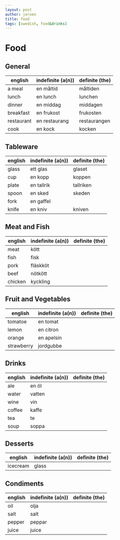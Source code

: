```yaml
---
layout: post
author: jeroen
title: food
tags: [swedish, food&drinks]
---
```


# Food

## General
| english | indefinite (a(n)) | definite (the) |
| ------- | ----------------- | -------------- |
| a meal | en måltid | måltiden |
| lunch | en lunch | lunchen |
| dinner | en middag | middagen |
| breakfast | en frukost | frukosten |
| restaurant | en restaurang | restaurangen |
| cook | en kock | kocken |


## Tableware
| english | indefinite (a(n)) | definite (the) |
| ------- | ----------------- | -------------- |
| glass | ett glas | glaset |
| cup | en kopp | koppen |
| plate | en tallrik | tallriken |
| spoon | en sked | skeden |
| fork | en gaffel | |
| knife | en kniv | kniven |


## Meat and Fish
| english | indefinite (a(n)) | definite (the) |
| ------- | ----------------- | -------------- |
| meat | kött | |
| fish | fisk
| pork | fläskköt | |
| beef | nötkött | |
| chicken | kyckling | |


## Fruit and Vegetables
| english | indefinite (a(n)) | definite (the) |
| ------- | ----------------- | -------------- |
| tomatoe | en tomat | |
| lemon | en citron | |
| orange | en apelsin | |
| strawberry | jordgubbe | |

## Drinks
| english | indefinite (a(n)) | definite (the) |
| ------- | ----------------- | -------------- |
| ale | en öl | |
| water | vatten | |
| wine | vin | |
| coffee | kaffe | |
| tea | te | |
| soup | soppa | |

## Desserts
| english | indefinite (a(n)) | definite (the) |
| ------- | ----------------- | -------------- |
| icecream | glass | |


## Condiments
| english | indefinite (a(n)) | definite (the) |
| ------- | ----------------- | -------------- |
| oil | olja | |
| salt | salt | |
| pepper | peppar | |
| juice | juice | |
